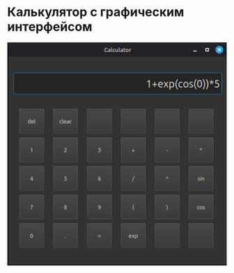 # Калькулятор с графическим интерфейсом 




![иллюстрация Calculator](https://github.com/PabloPascal/GUI-calculator/blob/master/calculator2.png)

